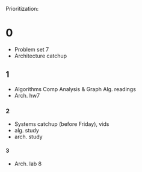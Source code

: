 Prioritization:

# 0
- Problem set 7
- Architecture catchup
## 1
- Algorithms Comp Analysis & Graph Alg. readings
- Arch. hw7
### 2
- Systems catchup (before Friday), vids
- alg. study
- arch. study
#### 3
- Arch. lab 8